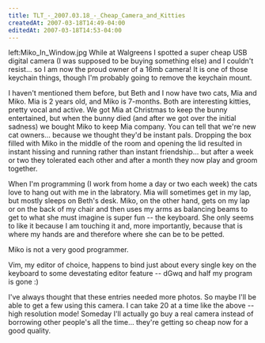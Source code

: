 ```yaml
---
title: TLT_-_2007.03.18_-_Cheap_Camera_and_Kitties
createdAt: 2007-03-18T14:49-04:00
editedAt: 2007-03-18T14:53-04:00
---
```


left:Miko_In_Window.jpg While at Walgreens I spotted a super cheap USB digital camera (I was supposed to be buying something else) and I couldn't resist... so I am now the proud owner of a 16mb camera! It is one of those keychain things, though I'm probably going to remove the keychain mount.

I haven't mentioned them before, but Beth and I now have two cats, Mia and Miko. Mia is 2 years old, and Miko is 7-months. Both are interesting kitties, pretty vocal and active. We got Mia at Christmas to keep the bunny entertained, but when the bunny died (and after we got over the initial sadness) we bought Miko to keep Mia company. You can tell that we're new cat owners... because we thought they'd be instant pals. Dropping the box filled with Miko in the middle of the room and opening the lid resulted in instant hissing and running rather than instant friendship... but after a week or two they tolerated each other and after a month they now play and groom together.

When I'm programming (I work from home a day or two each week) the cats love to hang out with me in the labratory. Mia will sometimes get in my lap, but mostly sleeps on Beth's desk. Miko, on the other hand, gets on my lap or on the back of my chair and then uses my arms as balancing beams to get to what she must imagine is super fun -- the keyboard. She only seems to like it because I am touching it and, more importantly, because that is where my hands are and therefore where she can be to be petted.

Miko is not a very good programmer.

Vim, my editor of choice, happens to bind just about every single key on the keyboard to some devestating editor feature -- dGwq and half my program is gone :)

I've always thought that these entries needed more photos. So maybe I'll be able to get a few using this camera. I can take 20 at a time like the above -- high resolution mode! Someday I'll actually go buy a real camera instead of borrowing other people's all the time... they're getting so cheap now for a good quality.

